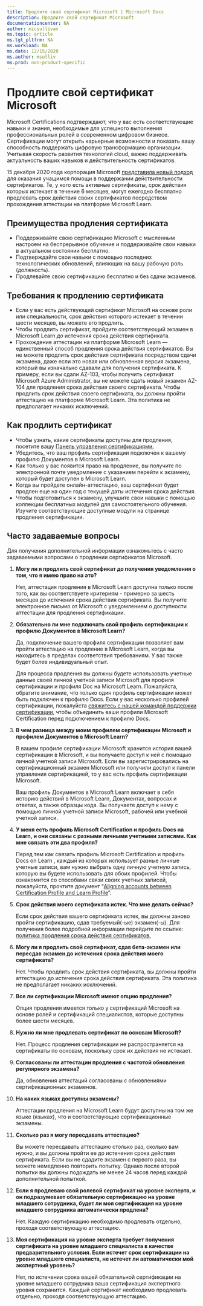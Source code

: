 ```yaml
---
title: Продлите свой сертификат Microsoft | Microsoft Docs
description: Продлите свой сертификат Microsoft 
documentationcenter: NA 
author: micsullivan
ms.topic: article
ms.tgt_pltfrm: NA
ms.workload: NA
ms.date: 12/15/2020
ms.author: msulliv
ms.prod: non-product-specific
---
```

# Продлите свой сертификат Microsoft

Microsoft Certifications подтверждают, что у вас есть соответствующие навыки и знания, необходимые для успешного выполнения профессиональных ролей в современном цифровом бизнесе. Сертификации могут открыть карьерные возможности и показать вашу способность поддержать цифровую трансформацию организации. Учитывая скорость развития технологий cloud, важно поддерживать актуальность ваших навыков и действительность сертификатов.

15 декабря 2020 года корпорация Microsoft [представила новый подход](https://aka.ms/CertRenewalBlog) для оказания учащимся помощи в поддержании действительности сертификатов. Те, у кого есть активные сертификаты, срок действия которых истекает в течение 6 месяцев, могут ежегодно бесплатно продлевать срок действия своих сертификатов посредством прохождения аттестации на платформе Microsoft Learn.

## Преимущества продления сертификата

- Поддерживайте свою сертификацию Microsoft с мысленным настроем на беспрерывное обучение и поддерживайте свои навыки в актуальном состоянии бесплатно.
- Подтверждайте свои навыки с помощью последних технологических обновлений, влияющих на вашу рабочую роль (должность).
- Продлевайте свою сертификацию бесплатно и без сдачи экзаменов.

## Требования к продлению сертификата

- Если у вас есть действующий сертификат Microsoft на основе роли или специальности, срок действия которого истекает в течении шести месяцев, вы можете его продлить.
- Чтобы продлить сертификат, пройдите соответствующий экзамен в Microsoft Learn _до_ истечения срока действия сертификата.
- Прохождение аттестации на платформе Microsoft Learn — единственный способ продления срока действия сертификатов. Вы не можете продлить срок действия сертификата посредством сдачи экзамена, даже если это новая или обновленная версия экзамена, который вы изначально сдавали для получения сертификата. К примеру, если вы сдали AZ-103, чтобы получить сертификат Microsoft Azure Administrator, вы не можете сдать новый экзамен AZ-104 для продления срока действия своего сертификата. Чтобы продлить срок действия своего сертификата, вы должны пройти аттестацию на платформе Microsoft Learn. Эта политика не предполагает никаких исключений.

## Как продлить сертификат

- Чтобы узнать, какие сертификаты доступны для продления, посетите вашу [Панель управления сертификациями.](https://aka.ms/CertDashboard)
- Убедитесь, что ваш профиль сертификации подключен к вашему профилю Документов в Microsoft Learn.
- Как только у вас появится право на продление, вы получите по электронной почте уведомление с указанием перейти к экзамену, который будет доступен в Microsoft Learn.
- Когда вы пройдете онлайн-аттестацию, ваш сертификат будет продлен еще на один год с текущей даты истечения срока действия.
- Чтобы подготовиться к экзамену, улучшите свои навыки с помощью коллекции бесплатных модулей для самостоятельного обучения. Изучите соответствующие доступные модули на странице продления сертификации.

## Часто задаваемые вопросы

Для получения дополнительной информации ознакомьтесь с часто задаваемыми вопросами о продлении сертификатов Microsoft.

1. **Могу ли я продлить свой сертификат до получения уведомления о том, что я имею право на это?**

    Нет, аттестация продления в Microsoft Learn доступна только после того, как вы соответствуете критериям - примерно за шесть месяцев до истечения срока действия сертификата. Вы получите электронное письмо от Microsoft с уведомлением о доступности аттестации для продления сертификации.

2. **Обязательно ли мне подключать свой профиль сертификации к профилю Документов в Microsoft Learn?**

    Да, подключение вашего профиля сертификации позволяет вам пройти аттестацию на продление в Microsoft Learn, когда вы находитесь в пределах соответствия требованиям. У вас также будет более индивидуальный опыт.

    Для процесса продления вы должны будете использовать учетные данные своей личной учетной записи Microsoft для профиля сертификации и профиля Doc на Microsoft Learn. Пожалуйста, обратите внимание, что только один профиль сертификации может быть подключен к профилю Docs. Если у вас несколько профилей сертификации, пожалуйста [свяжитесь с нашей командой поддержки сертификации](https://aka.ms/mcpforum), чтобы объединить ваши профили Microsoft Certification перед подключением к профилю Docs.

3. **В чем разница между моим профилем сертификации Microsoft и профилем Документов в Microsoft Learn?**

    В вашем профиле сертификации Microsoft хранится история вашей сертификации в Microsoft, и вы получаете доступ к ней с помощью личной учетной записи Microsoft. Если вы зарегистрировались на сертификационный экзамен Microsoft или получили доступ к панели управления сертификацией, то у вас есть профиль сертификации Microsoft.

    Ваш профиль Документов в Microsoft Learn включает в себя историю действий в Microsoft Learn, Документах, вопросах и ответах, а также образцы кода. Вы получаете доступ к нему с помощью личной учетной записи Microsoft, рабочей или учебной учетной записи.
	
4. **У меня есть профиль Microsoft Certification и профиль Docs на Learn, и они связаны с разными личными учетными записями. Как мне связать эти два профиля?**

    Перед тем как связать профиль Microsoft Certification и профиль Docs on Learn , каждый из которых использует разные личные учетные записи, вам нужно выбрать одну личную учетную запись, которую вы будете использовать для обоих профилей. Чтобы ознакомится со способами связи своих учетных записей, пожалуйста, прочтите документ “[Aligning accounts between Certification Profile and Learn Profile](/learn/certifications/aligning-accounts-between-certification-profile-and-learn-profile)”.

5. **Срок действия моего сертификата истек. Что мне делать сейчас?**

    Если срок действия вашего сертификата истек, вы должны заново пройти сертификацию, сдав требуемый(-ые) экзамен(-ы). Для получения более подробной информации перейдите по ссылке: [политика продления срока действия сертификатов.](/learn/certifications/certification-expiration-policy)

6. **Могу ли я продлить свой сертификат, сдав бета-экзамен или пересдав экзамен до истечения срока действия моего сертификата?**

    Нет. Чтобы продлить срок действия сертификата, вы должны пройти аттестацию до истечения срока действия сертификата. Эта политика не предполагает никаких исключений.

7. **Все ли сертификации Microsoft имеют опцию продления?**

    Опция продления имеется только у сертификаций Microsoft на основе ролей и сертификаций специалистов, которые доступны более шести месяцев.

8. **Нужно ли мне продлевать сертификат по основам Microsoft?**

    Нет. Процесс продления сертификации не распространяется на сертификаты по основам, поскольку срок их действия не истекает.

9. **Согласованы ли аттестации продления с частотой обновления регулярного экзамена?**

    Да, обновления аттестаций согласованы с обновлениями сертификационных экзаменов.

10. **На каких языках доступны экзамены?**

    Аттестации продления на Microsoft Learn будут доступны на том же языке (языках), что и соответствующие сертификационные экзамены.

11. **Сколько раз я могу пересдавать аттестацию?**

    Вы можете пересдавать аттестацию столько раз, сколько вам нужно, и вы должны пройти ее до истечения срока действия сертификата. Если вы не сдадите экзамен с первого раза, вы можете немедленно повторить попытку. Однако после второй попытки вы должны подождать не менее 24 часов перед каждой дополнительной попыткой.

12. **Если я продлеваю свой ролевой сертификат на уровне эксперта, и он подразумевает обязательную сертификацию на уровне младшего сотрудника, будет ли моя сертификация на уровне младшего сотрудника автоматически продлена?**

    Нет. Каждую сертификацию необходимо продлевать отдельно, проходя соответствующую аттестацию.

13. **Моя сертификация на уровне эксперта требует получения сертификата на уровне младшего специалиста в качестве предварительного условия. Если истечет срок сертификации на уровне младшего специалиста, не истечет ли автоматически мой экспертный уровень?**

    Нет, по истечении срока вашей обязательной сертификации на уровне младшего сотрудника ваша сертификация экспертного уровня сохранится.  Каждый сертификат необходимо продлевать отдельно, проходя соответствующую аттестацию.